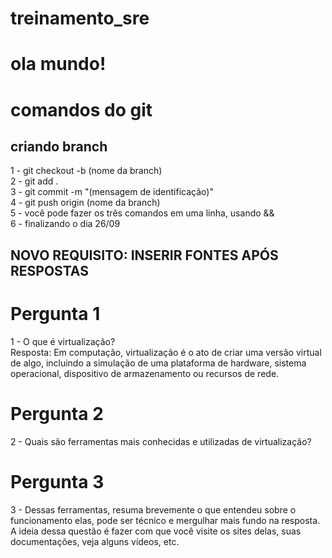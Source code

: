 # treinamento_sre
# ola mundo!
# comandos do git

## criando branch

1 - git checkout -b (nome da branch)  
2 - git add .  
3 - git commit -m "(mensagem de identificação)"  
4 - git push origin (nome da branch)  
5 - você pode fazer os três comandos em uma linha, usando &&  
6 - finalizando o dia 26/09  

## NOVO REQUISITO: INSERIR FONTES APÓS RESPOSTAS  
# Pergunta 1  
1 - O que é virtualização?  
Resposta: Em computação, virtualização é o ato de criar uma versão virtual de algo, incluindo a simulação de uma plataforma de hardware, sistema operacional, dispositivo de armazenamento ou recursos de rede.  
# Pergunta 2  
2 - Quais são ferramentas mais conhecidas e utilizadas de virtualização?  
# Pergunta 3  
3 - Dessas ferramentas, resuma brevemente o que entendeu sobre o funcionamento elas, pode ser técnico e mergulhar mais fundo na resposta. A ideia dessa questão é fazer com que você visite os sites delas, suas documentações, veja alguns vídeos, etc. 
